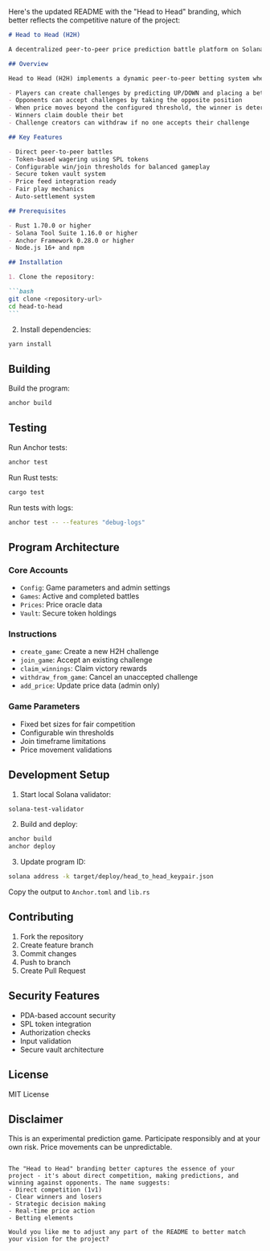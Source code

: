 Here's the updated README with the "Head to Head" branding, which better reflects the competitive nature of the project:

````markdown
# Head to Head (H2H)

A decentralized peer-to-peer price prediction battle platform on Solana where players go head-to-head betting on price movements. Challenge others or accept challenges by predicting whether a price will go UP or DOWN - winner takes all!

## Overview

Head to Head (H2H) implements a dynamic peer-to-peer betting system where:

- Players can create challenges by predicting UP/DOWN and placing a bet
- Opponents can accept challenges by taking the opposite position
- When price moves beyond the configured threshold, the winner is determined
- Winners claim double their bet
- Challenge creators can withdraw if no one accepts their challenge

## Key Features

- Direct peer-to-peer battles
- Token-based wagering using SPL tokens
- Configurable win/join thresholds for balanced gameplay
- Secure token vault system
- Price feed integration ready
- Fair play mechanics
- Auto-settlement system

## Prerequisites

- Rust 1.70.0 or higher
- Solana Tool Suite 1.16.0 or higher
- Anchor Framework 0.28.0 or higher
- Node.js 16+ and npm

## Installation

1. Clone the repository:

```bash
git clone <repository-url>
cd head-to-head
```
````

2. Install dependencies:

```bash
yarn install
```

## Building

Build the program:

```bash
anchor build
```

## Testing

Run Anchor tests:

```bash
anchor test
```

Run Rust tests:

```bash
cargo test
```

Run tests with logs:

```bash
anchor test -- --features "debug-logs"
```

## Program Architecture

### Core Accounts

- `Config`: Game parameters and admin settings
- `Games`: Active and completed battles
- `Prices`: Price oracle data
- `Vault`: Secure token holdings

### Instructions

- `create_game`: Create a new H2H challenge
- `join_game`: Accept an existing challenge
- `claim_winnings`: Claim victory rewards
- `withdraw_from_game`: Cancel an unaccepted challenge
- `add_price`: Update price data (admin only)

### Game Parameters

- Fixed bet sizes for fair competition
- Configurable win thresholds
- Join timeframe limitations
- Price movement validations

## Development Setup

1. Start local Solana validator:

```bash
solana-test-validator
```

2. Build and deploy:

```bash
anchor build
anchor deploy
```

3. Update program ID:

```bash
solana address -k target/deploy/head_to_head_keypair.json
```

Copy the output to `Anchor.toml` and `lib.rs`

## Contributing

1. Fork the repository
2. Create feature branch
3. Commit changes
4. Push to branch
5. Create Pull Request

## Security Features

- PDA-based account security
- SPL token integration
- Authorization checks
- Input validation
- Secure vault architecture

## License

MIT License

## Disclaimer

This is an experimental prediction game. Participate responsibly and at your own risk. Price movements can be unpredictable.

```

The "Head to Head" branding better captures the essence of your project - it's about direct competition, making predictions, and winning against opponents. The name suggests:
- Direct competition (1v1)
- Clear winners and losers
- Strategic decision making
- Real-time price action
- Betting elements

Would you like me to adjust any part of the README to better match your vision for the project?
```
